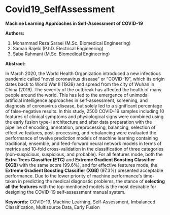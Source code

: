 # Covid19_SelfAssessment
**Machine Learning Approaches in Self-Assessment of COVID-19**

**Authors:**

1. Mohammad Reza Saraei (M.Sc. Biomedical Engineering)
2. Saman Rajebi (P.hD. Electrical Engineering)
3. Saba Rahmani (M.Sc. Biomedical Engineering)

**Abstract:**

In March 2020, the World Health Organization introduced a new infectious pandemic called “novel coronavirus disease” or “COVID-19”, which its origin dates back to World War II (1939) and spread from the city of Wuhan in China (2019). The severity of the outbreak has affected the health of many people around the world. This has led to the emergence of unimodal artificial intelligence approaches in self-assessment, screening, and diagnosis of coronavirus disease, but solely led to a significant percentage of false-negative results. In this study, 2500 COVID-19 samples including 10 features of clinical symptoms and physiological signs were combined using the early fusion type-I architecture and after data preparation with the pipeline of encoding, annotation, preprocessing, balancing, selection of effective features, post-processing, and rebalancing were evaluated the performance of twelve prediction models of machine learning containing traditional, ensemble, and feed-forward neural network models in terms of metrics and 10-fold cross-validation in the classification of three categories (non-suspicious, suspicious, and probable). For all features mode, both the **Extra Trees Classifier (ETC)** and **Extreme Gradient Boosting Classifier (XGB)** with the same score (99.6%), and for effective features mode, the **Extreme Gradient Boosting Classifier (XGB)** (97.3%) presented acceptable performance. Due to the lower priority of machine performance's time-taken in predicting the medical diagnostic problems, the stance of **selecting all the features** with the top-mentioned models is the most desirable for designing the COVID-19 self-assessment manual system.

**Keywords:**  COVID-19, Machine Learning, Self-Assessment, Imbalanced Classification, Multisource Data, Early Fusion
